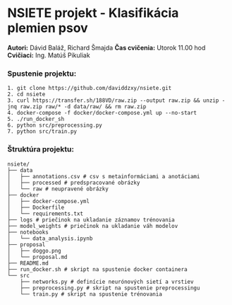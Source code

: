 NSIETE projekt - Klasifikácia plemien psov
==========================================

**Autori:** Dávid Baláž, Richard Šmajda **Čas cvičenia:** Utorok 11.00 hod
**Cvičiaci:** Ing. Matúš Pikuliak

### Spustenie projektu:

~~~~~~~~~~~~~~~~~~~~~~~~~~~~~~~~~~~~~~~~~~~~~~~~~~~~~~~~~~~~~~~~~~~~~~~~~~~~~~~~
1. git clone https://github.com/daviddzxy/nsiete.git
2. cd nsiete
3. curl https://transfer.sh/188VD/raw.zip --output raw.zip && unzip -jnq raw.zip raw/* -d data/raw/ && rm raw.zip
4. docker-compose -f docker/docker-compose.yml up --no-start
5. ./run_docker_sh
6. python src/preprocessing.py
7. python src/train.py
~~~~~~~~~~~~~~~~~~~~~~~~~~~~~~~~~~~~~~~~~~~~~~~~~~~~~~~~~~~~~~~~~~~~~~~~~~~~~~~~

### Štruktúra projektu:

~~~~~~~~~~~~~~~~~~~~~~~~~~~~~~~~~~~~~~~~~~~~~~~~~~~~~~~~~~~~~~~~~~~~~~~~~~~~~~~~
nsiete/
├── data
│   ├── annotations.csv # csv s metainformáciami a anotáciami
│   ├── processed # predspracované obrázky
│   └── raw # neupravené obrázky
├── docker
│   ├── docker-compose.yml
│   ├── Dockerfile
│   └── requirements.txt
├── logs # priečinok na ukladanie záznamov trénovania
├── model_weights # priečinok na ukladanie váh modelov
├── notebooks
│   └── data_analysis.ipynb
├── proposal
│   ├── doggo.png
│   └── proposal.md
├── README.md
├── run_docker.sh # skript na spustenie docker containera 
└── src
    ├── networks.py # definície neurónových sietí a vrstiev
    ├── preprocessing.py # skript na spustenie preprocessingu
    └── train.py # skript na spustenie trénovania
~~~~~~~~~~~~~~~~~~~~~~~~~~~~~~~~~~~~~~~~~~~~~~~~~~~~~~~~~~~~~~~~~~~~~~~~~~~~~~~~
